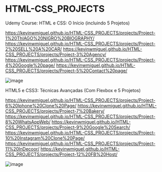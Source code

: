 # HTML-CSS_PROJECTS

Udemy Course: 
HTML e CSS: O Início (incluindo 5 Projetos)

https://kevinwmiguel.github.io/HTML-CSS_PROJECTS/projects/Project-1%20ThIAGO%20NIGRO%20BIOGRAPHY/
https://kevinwmiguel.github.io/HTML-CSS_PROJECTS/projects/Project-2%20SELL%20A%20CAR/
https://kevinwmiguel.github.io/HTML-CSS_PROJECTS/projects/Project-3%20Agency/
https://kevinwmiguel.github.io/HTML-CSS_PROJECTS/projects/Project-4%20Google%20page/
https://kevinwmiguel.github.io/HTML-CSS_PROJECTS/projects/Project-5%20Contact%20page/

![image](https://github.com/Kevinwmiguel/HTML-CSS_PROJECTS/assets/59360014/dee9990f-bdeb-41c0-98a0-6622c1c29248)

HTML5 e CSS3: Técnicas Avançadas (Com Flexbox e 5 Projetos)

https://kevinwmiguel.github.io/HTML-CSS_PROJECTS/projects/Project-6%20Iphone%20Clone%20Page/
https://kevinwmiguel.github.io/HTML-CSS_PROJECTS/projects/Project-7%20Bakery/
https://kevinwmiguel.github.io/HTML-CSS_PROJECTS/projects/Project-8%20WhatsAppWeb/
https://kevinwmiguel.github.io/HTML-CSS_PROJECTS/projects/Project-9%20Google%20Search/
https://kevinwmiguel.github.io/HTML-CSS_PROJECTS/projects/Project-10%20Instagram%20Clone%20Page/
https://kevinwmiguel.github.io/HTML-CSS_PROJECTS/projects/Project-11%20InDecoor/
https://kevinwmiguel.github.io/HTML-CSS_PROJECTS/projects/Project-12%20FB%20Host/

![image](https://github.com/Kevinwmiguel/HTML-CSS_PROJECTS/assets/59360014/92a73442-f58f-4298-8760-a6ce6e0be80b)

